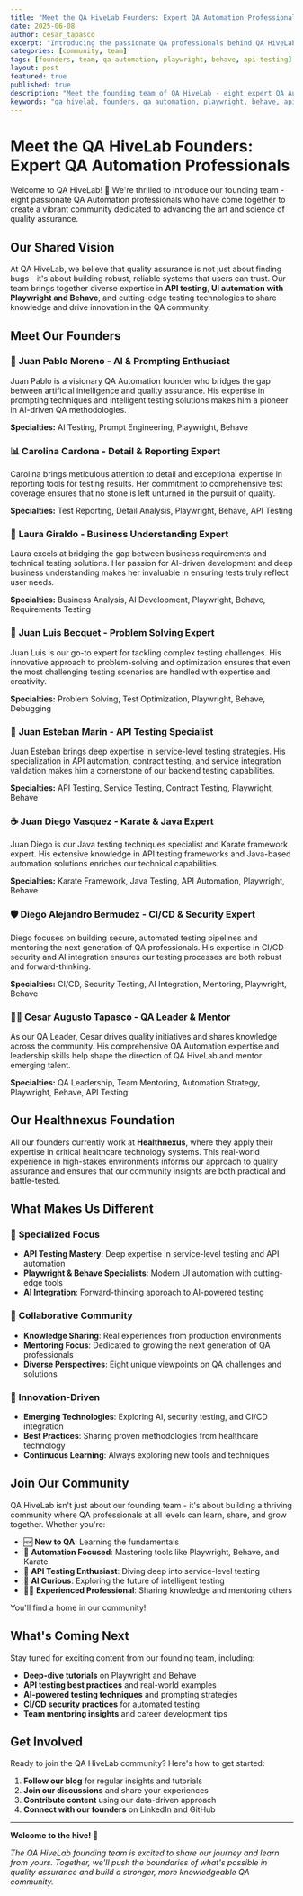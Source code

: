 ```yaml
---
title: "Meet the QA HiveLab Founders: Expert QA Automation Professionals"
date: 2025-06-08
author: cesar_tapasco
excerpt: "Introducing the passionate QA professionals behind QA HiveLab - experts in API testing, UI automation with Playwright and Behave, and cutting-edge testing technologies."
categories: [community, team]
tags: [founders, team, qa-automation, playwright, behave, api-testing]
layout: post
featured: true
published: true
description: "Meet the founding team of QA HiveLab - eight expert QA Automation professionals from Healthnexus specializing in API testing, UI automation with Playwright and Behave, and innovative testing solutions."
keywords: "qa hivelab, founders, qa automation, playwright, behave, api testing, healthnexus"
---
```


# Meet the QA HiveLab Founders: Expert QA Automation Professionals

Welcome to QA HiveLab! 🐝 We're thrilled to introduce our founding team - eight passionate QA Automation professionals who have come together to create a vibrant community dedicated to advancing the art and science of quality assurance.

## Our Shared Vision

At QA HiveLab, we believe that quality assurance is not just about finding bugs - it's about building robust, reliable systems that users can trust. Our team brings together diverse expertise in **API testing**, **UI automation with Playwright and Behave**, and cutting-edge testing technologies to share knowledge and drive innovation in the QA community.

## Meet Our Founders

### 🚀 **Juan Pablo Moreno** - AI & Prompting Enthusiast
Juan Pablo is a visionary QA Automation founder who bridges the gap between artificial intelligence and quality assurance. His expertise in prompting techniques and intelligent testing solutions makes him a pioneer in AI-driven QA methodologies.

**Specialties:** AI Testing, Prompt Engineering, Playwright, Behave

### 📊 **Carolina Cardona** - Detail & Reporting Expert  
Carolina brings meticulous attention to detail and exceptional expertise in reporting tools for testing results. Her commitment to comprehensive test coverage ensures that no stone is left unturned in the pursuit of quality.

**Specialties:** Test Reporting, Detail Analysis, Playwright, Behave, API Testing

### 💼 **Laura Giraldo** - Business Understanding Expert
Laura excels at bridging the gap between business requirements and technical testing solutions. Her passion for AI-driven development and deep business understanding makes her invaluable in ensuring tests truly reflect user needs.

**Specialties:** Business Analysis, AI Development, Playwright, Behave, Requirements Testing

### 🔧 **Juan Luis Becquet** - Problem Solving Expert
Juan Luis is our go-to expert for tackling complex testing challenges. His innovative approach to problem-solving and optimization ensures that even the most challenging testing scenarios are handled with expertise and creativity.

**Specialties:** Problem Solving, Test Optimization, Playwright, Behave, Debugging

### 🔌 **Juan Esteban Marin** - API Testing Specialist
Juan Esteban brings deep expertise in service-level testing strategies. His specialization in API automation, contract testing, and service integration validation makes him a cornerstone of our backend testing capabilities.

**Specialties:** API Testing, Service Testing, Contract Testing, Playwright, Behave

### ☕ **Juan Diego Vasquez** - Karate & Java Expert
Juan Diego is our Java testing techniques specialist and Karate framework expert. His extensive knowledge in API testing frameworks and Java-based automation solutions enriches our technical capabilities.

**Specialties:** Karate Framework, Java Testing, API Automation, Playwright, Behave

### 🛡️ **Diego Alejandro Bermudez** - CI/CD & Security Expert
Diego focuses on building secure, automated testing pipelines and mentoring the next generation of QA professionals. His expertise in CI/CD security and AI integration ensures our testing processes are both robust and forward-thinking.

**Specialties:** CI/CD, Security Testing, AI Integration, Mentoring, Playwright, Behave

### 👨‍🏫 **Cesar Augusto Tapasco** - QA Leader & Mentor
As our QA Leader, Cesar drives quality initiatives and shares knowledge across the community. His comprehensive QA Automation expertise and leadership skills help shape the direction of QA HiveLab and mentor emerging talent.

**Specialties:** QA Leadership, Team Mentoring, Automation Strategy, Playwright, Behave, API Testing

## Our Healthnexus Foundation

All our founders currently work at **Healthnexus**, where they apply their expertise in critical healthcare technology systems. This real-world experience in high-stakes environments informs our approach to quality assurance and ensures that our community insights are both practical and battle-tested.

## What Makes Us Different

### 🎯 **Specialized Focus**
- **API Testing Mastery**: Deep expertise in service-level testing and API automation
- **Playwright & Behave Specialists**: Modern UI automation with cutting-edge tools
- **AI Integration**: Forward-thinking approach to AI-powered testing

### 🤝 **Collaborative Community**
- **Knowledge Sharing**: Real experiences from production environments
- **Mentoring Focus**: Dedicated to growing the next generation of QA professionals  
- **Diverse Perspectives**: Eight unique viewpoints on QA challenges and solutions

### 🚀 **Innovation-Driven**
- **Emerging Technologies**: Exploring AI, security testing, and CI/CD integration
- **Best Practices**: Sharing proven methodologies from healthcare technology
- **Continuous Learning**: Always exploring new tools and techniques

## Join Our Community

QA HiveLab isn't just about our founding team - it's about building a thriving community where QA professionals at all levels can learn, share, and grow together. Whether you're:

- 🆕 **New to QA**: Learning the fundamentals
- 🔧 **Automation Focused**: Mastering tools like Playwright, Behave, and Karate
- 🔌 **API Testing Enthusiast**: Diving deep into service-level testing
- 🤖 **AI Curious**: Exploring the future of intelligent testing
- 👨‍🏫 **Experienced Professional**: Sharing knowledge and mentoring others

You'll find a home in our community!

## What's Coming Next

Stay tuned for exciting content from our founding team, including:

- **Deep-dive tutorials** on Playwright and Behave
- **API testing best practices** and real-world examples  
- **AI-powered testing techniques** and prompting strategies
- **CI/CD security practices** for automated testing
- **Team mentoring insights** and career development tips

## Get Involved

Ready to join the QA HiveLab community? Here's how to get started:

1. **Follow our blog** for regular insights and tutorials
2. **Join our discussions** and share your experiences
3. **Contribute content** using our data-driven approach
4. **Connect with our founders** on LinkedIn and GitHub

---

**Welcome to the hive! 🐝**

*The QA HiveLab founding team is excited to share our journey and learn from yours. Together, we'll push the boundaries of what's possible in quality assurance and build a stronger, more knowledgeable QA community.* 